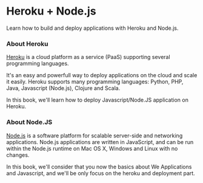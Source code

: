 Heroku + Node.js
================

Learn how to build and deploy applications with Heroku and Node.js.

### About Heroku

[Heroku](https://heroku.com) is a cloud platform as a service (PaaS) supporting several programming languages.

It's an easy and powerfull way to deploy applications on the cloud and scale it easily. Heroku supports many programming languages: Python, PHP, Java, Javascript (Node.js), Clojure and Scala.

In this book, we'll learn how to deploy Javascript/Node.JS application on Heroku.

### About Node.JS

[Node.js](http://nodejs.org/) is a software platform for scalable server-side and networking applications. Node.js applications are written in JavaScript, and can be run within the Node.js runtime on Mac OS X, Windows and Linux with no changes.

In this book, we'll consider that you now the basics about We Applications and Javascript, and we'll be only focus on the heroku and deployment part.
